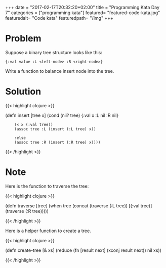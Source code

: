 +++
date = "2017-02-17T20:32:20+02:00"
title = "Programming Kata Day 7"
categories = ["programming kata"]
featured= "featured-code-kata.jpg"
featuredalt= "Code kata"
featuredpath= "/img"
+++

# Problem

Suppose a binary tree structure looks like this:

```
{:val value :L <left-node> :R <right-node>}
```
Write a function to balance insert node into the tree.

# Solution

{{< highlight clojure >}}

(defn insert [tree x]
  (cond (nil? tree)
        {:val x :L nil :R nil}

        (< x (:val tree))
        (assoc tree :L (insert (:L tree) x))

        :else
        (assoc tree :R (insert (:R tree) x))))

{{< /highlight >}}

# Note

Here is the function to traverse the tree:

{{< highlight clojure >}}

(defn traverse [tree]
  (when tree
    (concat (traverse (:L tree)) [(:val tree)] (traverse (:R tree)))))

{{< /highlight >}}

Here is a helper function to create a tree.

{{< highlight clojure >}}

(defn create-tree [& xs]
  (reduce (fn [result next] (xconj result next)) nil xs))

{{< /highlight >}}
